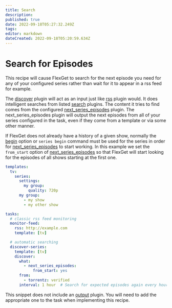 ```yaml
---
title: Search
description: 
published: true
date: 2022-09-18T05:27:32.249Z
tags: 
editor: markdown
dateCreated: 2022-09-18T05:20:59.634Z
---
```


# Search for Episodes
This recipe will cause FlexGet to search for the next episode you need for any of your configured series rather than wait for it to appear in a rss feed for example.

The [discover](/Plugins/discover) plugin will act as an input just like [rss](/Plugins/rss) plugin would. It does intelligent searches from listed [search](/Searches) plugins. The content it tries to find comes from the configured [next_series_episodes](/Plugins/next_series_episodes) plugin. The next_series_episodes plugin will output the next episodes from all of your series configured in the task, even if they come from a template or via some other manner.

If FlexGet does not already have a history of a given show, normally the [begin](/Plugins/series/begin) option or `series begin` command must be used for the series in order for [next_series_episodes](/Plugins/next_series_episodes) to start working. In this example we set the `from_start` option of [next_series_episodes](/Plugins/next_series_episodes) so that FlexGet will start looking for the episodes of all shows starting at the first one.

```yaml
templates:
  tv:
    series:
      settings:
        my group:
          quality: 720p
      my group:
        - my show
        - my other show

tasks:
  # classic rss feed monitoring
  monitor-feed:
    rss: http://example.com
    template: [tv]

  # automatic searching
  discover-series:
    template: [tv]
    discover:
      what:
        - next_series_episodes:
            from_start: yes
      from:
        - torrentz: verified
      interval: 1 hour  # Search for expected episodes again every hour
```

This snippet does not include an [output](/Plugins#Outputs) plugin. You will need to add the appropriate one to the task when implementing this recipe.